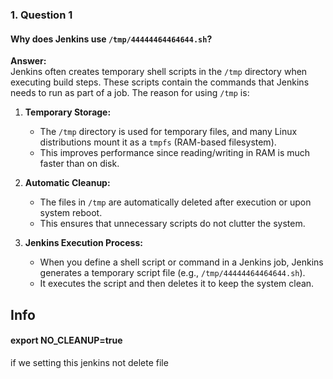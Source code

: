 


### 1. Question 1  
#### Why does Jenkins use `/tmp/44444464464644.sh`?  
**Answer:**  
Jenkins often creates temporary shell scripts in the `/tmp` directory when executing build steps. These scripts contain the commands that Jenkins needs to run as part of a job. The reason for using `/tmp` is:  

1. **Temporary Storage:**  
   - The `/tmp` directory is used for temporary files, and many Linux distributions mount it as a `tmpfs` (RAM-based filesystem).  
   - This improves performance since reading/writing in RAM is much faster than on disk.  

2. **Automatic Cleanup:**  
   - The files in `/tmp` are automatically deleted after execution or upon system reboot.  
   - This ensures that unnecessary scripts do not clutter the system.  

3. **Jenkins Execution Process:**  
   - When you define a shell script or command in a Jenkins job, Jenkins generates a temporary script file (e.g., `/tmp/44444464464644.sh`).  
   - It executes the script and then deletes it to keep the system clean.  

## Info
#### **export NO_CLEANUP=true**
  if we setting this jenkins not delete file
